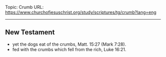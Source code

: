 Topic: Crumb
URL: https://www.churchofjesuschrist.org/study/scriptures/tg/crumb?lang=eng

---

## New Testament

- yet the dogs eat of the crumbs, Matt. 15:27 (Mark 7:28).
- fed with the crumbs which fell from the rich, Luke 16:21.


